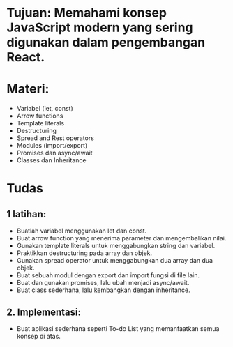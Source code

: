 # Tujuan: Memahami konsep JavaScript modern yang sering digunakan dalam pengembangan React.

# Materi:
- Variabel (let, const)
- Arrow functions
- Template literals
- Destructuring
- Spread and Rest operators
- Modules (import/export)
- Promises dan async/await
- Classes dan Inheritance

# Tudas
## 1 latihan:
- Buatlah variabel menggunakan let dan const.
- Buat arrow function yang menerima parameter dan mengembalikan nilai.
- Gunakan template literals untuk menggabungkan string dan variabel.
- Praktikkan destructuring pada array dan objek.
- Gunakan spread operator untuk menggabungkan dua array dan dua objek.
- Buat sebuah modul dengan export dan import fungsi di file lain.
- Buat dan gunakan promises, lalu ubah menjadi async/await.
- Buat class sederhana, lalu kembangkan dengan inheritance.
## 2. Implementasi:
- Buat aplikasi sederhana seperti To-do List yang memanfaatkan semua konsep di atas.